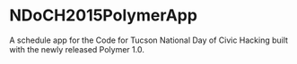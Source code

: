 # NDoCH2015PolymerApp
A schedule app for the Code for Tucson National Day of Civic Hacking built with the newly released Polymer 1.0.
